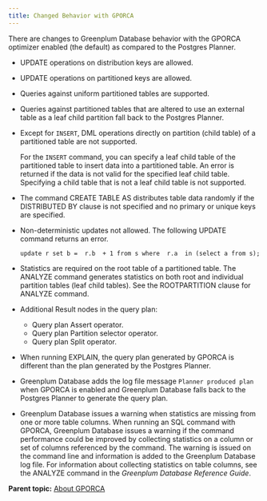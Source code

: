 ```yaml
---
title: Changed Behavior with GPORCA 
---
```


There are changes to Greenplum Database behavior with the GPORCA optimizer enabled \(the default\) as compared to the Postgres Planner.

-   UPDATE operations on distribution keys are allowed.
-   UPDATE operations on partitioned keys are allowed.
-   Queries against uniform partitioned tables are supported.
-   Queries against partitioned tables that are altered to use an external table as a leaf child partition fall back to the Postgres Planner.
-   Except for `INSERT`, DML operations directly on partition \(child table\) of a partitioned table are not supported.

    For the `INSERT` command, you can specify a leaf child table of the partitioned table to insert data into a partitioned table. An error is returned if the data is not valid for the specified leaf child table. Specifying a child table that is not a leaf child table is not supported.

-   The command CREATE TABLE AS distributes table data randomly if the DISTRIBUTED BY clause is not specified and no primary or unique keys are specified.
-   Non-deterministic updates not allowed. The following UPDATE command returns an error.

    ```
    update r set b =  r.b  + 1 from s where  r.a  in (select a from s);
    ```

-   Statistics are required on the root table of a partitioned table. The ANALYZE command generates statistics on both root and individual partition tables \(leaf child tables\). See the ROOTPARTITION clause for ANALYZE command.
-   Additional Result nodes in the query plan:
    -   Query plan Assert operator.
    -   Query plan Partition selector operator.
    -   Query plan Split operator.
-   When running EXPLAIN, the query plan generated by GPORCA is different than the plan generated by the Postgres Planner.
-   Greenplum Database adds the log file message `Planner produced plan` when GPORCA is enabled and Greenplum Database falls back to the Postgres Planner to generate the query plan.
-   Greenplum Database issues a warning when statistics are missing from one or more table columns. When running an SQL command with GPORCA, Greenplum Database issues a warning if the command performance could be improved by collecting statistics on a column or set of columns referenced by the command. The warning is issued on the command line and information is added to the Greenplum Database log file. For information about collecting statistics on table columns, see the ANALYZE command in the *Greenplum Database Reference Guide*.

**Parent topic:** [About GPORCA](../../query/topics/query-piv-optimizer.html)

